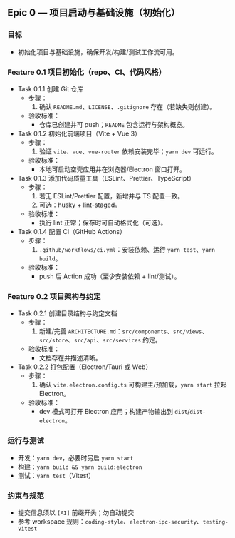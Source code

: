 ## Epic 0 — 项目启动与基础设施（初始化）

### 目标
- 初始化项目与基础设施，确保开发/构建/测试工作流可用。

### Feature 0.1 项目初始化（repo、CI、代码风格）
- Task 0.1.1 创建 Git 仓库
  - 步骤：
    1) 确认 `README.md`、`LICENSE`、`.gitignore` 存在（若缺失则创建）。
  - 验收标准：
    - 仓库已创建并可 push；`README` 包含运行与架构概览。
- Task 0.1.2 初始化前端项目（Vite + Vue 3）
  - 步骤：
    1) 验证 `vite`、`vue`、`vue-router` 依赖安装完毕；`yarn dev` 可运行。
  - 验收标准：
    - 本地可启动空壳应用并在浏览器/Electron 窗口打开。
- Task 0.1.3 添加代码质量工具（ESLint、Prettier、TypeScript）
  - 步骤：
    1) 若无 ESLint/Prettier 配置，新增并与 TS 配置一致。
    2) 可选：husky + lint-staged。
  - 验收标准：
    - 执行 lint 正常；保存时可自动格式化（可选）。
- Task 0.1.4 配置 CI（GitHub Actions）
  - 步骤：
    1) `.github/workflows/ci.yml`：安装依赖、运行 `yarn test`、`yarn build`。
  - 验收标准：
    - push 后 Action 成功（至少安装依赖 + lint/测试）。

### Feature 0.2 项目架构与约定
- Task 0.2.1 创建目录结构与约定文档
  - 步骤：
    1) 新建/完善 `ARCHITECTURE.md`：`src/components`、`src/views`、`src/store`、`src/api`、`src/services` 约定。
  - 验收标准：
    - 文档存在并描述清晰。
- Task 0.2.2 打包配置（Electron/Tauri 或 Web）
  - 步骤：
    1) 确认 `vite.electron.config.ts` 可构建主/预加载，`yarn start` 拉起 Electron。
  - 验收标准：
    - dev 模式可打开 Electron 应用；构建产物输出到 `dist`/`dist-electron`。

### 运行与测试
- 开发：`yarn dev`，必要时另启 `yarn start`
- 构建：`yarn build && yarn build:electron`
- 测试：`yarn test`（Vitest）

### 约束与规范
- 提交信息须以 `[AI]` 前缀开头；勿自动提交
- 参考 workspace 规则：`coding-style`、`electron-ipc-security`、`testing-vitest`
